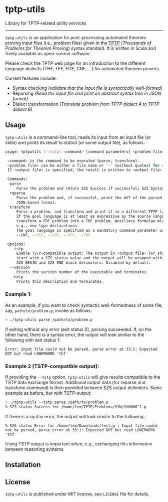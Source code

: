 # tptp-utils
Library for TPTP-related utility services

-------------------------------

`tptp-utils` is an application for post-processing automated theorem proving input files (i.e., problem files)
given in the [TPTP](http://tptp.org/) (*Thousands of Problems for Theorem Proving*) syntax standard.
It is written in Scala and freely available as open-source software.

Please check the TPTP web page for an introduction to the different language
dialects (THF, TFF, FOF, CNF, ...) for automated theorem provers.

Current features include:
 - Syntax checking *(validate that the input file is syntactically well-formed)*
 - Reparsing *(Read the input file and print an abstract syntax tree in JSON format)*
 - Dialect transformation *(Translate problem from TPTP dialect A to TPTP dialect B)*
 
## Usage

`tptp-utils` is a command-line tool, reads its input from an input file (or stdin)
and prints its result to stdout (or some output file), as follows:

```bash
usage: tptputils [--tstp] <command> [command parameters] <problem file> [<output file>]

 <command> is the command to be executed (parse, transform).
 <problem file> can be either a file name or '-' (without quotes) for stdin.
 If <output file> is specified, the result is written to <output file>, otherwise to stdout.

 Commands:
  parse
     Parse the problem and return SZS Success if successful; SZS SyntaxError otherwise.
  reparse
     Parse the problem and, if successful, print the AST of the parsed problem in a
     JSON-based format.
  transform
     Parse a problem, and transform and print it in a different TPTP language. This is possible
     if the goal language is at least as expressive as the source language, e.g.
     transform a FOF problem into a THF problem. Auxiliary formulae might be added if necessary,
     e.g., new type declarations.
     The goal language is specified as a mandatory command parameter using one of the following values:
     --CNF, --TCF, --FOF, --TFF, --THF

 Options:
  --tstp
     Enable TSTP-compatible output: The output in <output file> (or stdout) will
     start with a SZS status value and the output will be wrapped within
     SZS BEGIN and SZS END block delimiters. Disabled by default.
  --version
     Prints the version number of the executable and terminates.
  --help
     Prints this description and terminates.
```

### Example 1:
As an example, if you want to check syntactic well-formedness of some file,
say, `path/to/problem.p`, invoke as follows:
```bash
> ./tptp-utils parse /path/to/problem.p
```
If exiting without any error (exit status 0), parsing succeeded. If, on the other hand,
there is a syntax error, the output will look similar to the following with exit status 1:
```
Error: Input file could not be parsed, parse error at 33:1: Expected DOT but read LOWERWORD 'thf'
```


### Example 2 (TSTP-compatible output):
If providing the `--tstp` option, `tptp-utils` will give results compatible to the
TSTP data exchange format. Additional output data (for reparse and transform command) is then provided
between SZS output delimiters. Same example as before, but with TSTP-output:

```bash
> ./tptp-utils --tstp parse /path/to/problem.p
% SZS status Success for /home/lex/TPTP/Problems/SYN/SYN000^1.p
```
If there is a syntax error, the output will look similar to the following:
```
% SZS status Error for /home/lex/Downloads/test.p : Input file could not be parsed, parse error at 33:1: Expected DOT but read LOWERWORD 'thf
```

Using TSTP output is important when, e.g., exchanging this information between reasoning systems.

## Installation



## License
`tptp-utils` is published under MIT license, see `LICENSE` file for details.

